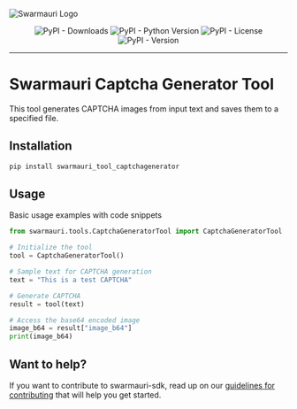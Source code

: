 ![Swarmauri Logo](https://res.cloudinary.com/dbjmpekvl/image/upload/v1730099724/Swarmauri-logo-lockup-2048x757_hww01w.png)

<div align="center">

![PyPI - Downloads](https://img.shields.io/pypi/dm/swarmauri_tool_captchagenerator)
![PyPI - Python Version](https://img.shields.io/pypi/pyversions/swarmauri_tool_captchagenerator)
![PyPI - License](https://img.shields.io/pypi/l/swarmauri_tool_captchagenerator)
![PyPI - Version](https://img.shields.io/pypi/v/swarmauri_tool_captchagenerator?label=swarmauri_tool_captchagenerator&color=green)

</div>

---

# Swarmauri Captcha Generator Tool

This tool generates CAPTCHA images from input text and saves them to a specified file.

## Installation

```bash
pip install swarmauri_tool_captchagenerator
```

## Usage
Basic usage examples with code snippets
```python
from swarmauri.tools.CaptchaGeneratorTool import CaptchaGeneratorTool

# Initialize the tool
tool = CaptchaGeneratorTool()

# Sample text for CAPTCHA generation
text = "This is a test CAPTCHA"

# Generate CAPTCHA
result = tool(text)

# Access the base64 encoded image
image_b64 = result["image_b64"]
print(image_b64)
```
## Want to help?

If you want to contribute to swarmauri-sdk, read up on our [guidelines for contributing](https://github.com/swarmauri/swarmauri-sdk/blob/master/contributing.md) that will help you get started.
